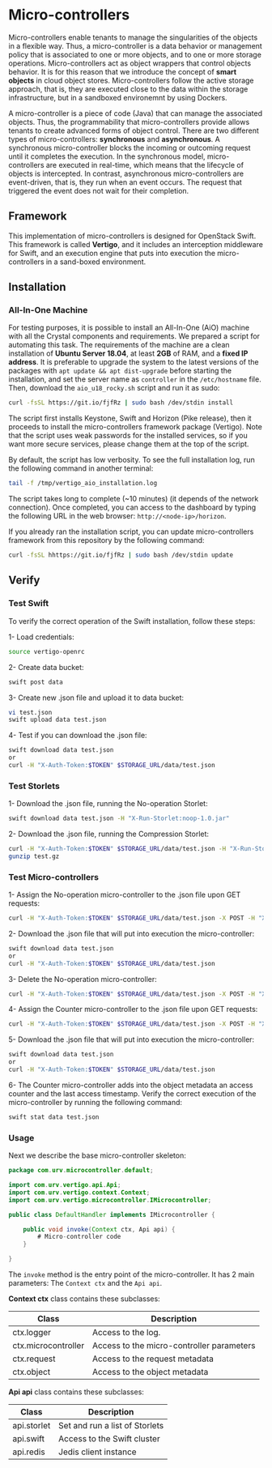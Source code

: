 # Micro-controllers
Micro-controllers enable tenants to manage the singularities of the objects in a flexible way. Thus, a micro-controller is a data behavior or management policy that is associated to one or more objects, and to one or more storage operations.
Micro-controllers act as object wrappers that control objects behavior. It is for this reason that we introduce the concept of **smart objects** in cloud object stores.
Micro-controllers follow the active storage approach, that is, they are executed close to the data within the storage infrastructure, but in a sandboxed environemnt by using Dockers.

A micro-controller is a piece of code (Java) that can manage the associated objects. Thus, the programmability that micro-controllers provide allows tenants to create advanced forms of object control. There are two different types of micro-controllers: **synchronous** and **asynchronous**. A synchronous micro-controller blocks the incoming or outcoming request until it completes the execution. In the synchronous model, micro-controllers are executed in real-time, which means that the lifecycle of objects is intercepted. In contrast, asynchronous micro-controllers are event-driven, that is, they run when an event occurs. The request that triggered the event does not wait for their completion.

## Framework
This implementation of micro-controllers is designed for OpenStack Swift. This framework is called **Vertigo**, and it includes an interception middleware for Swift, and an execution engine that puts into execution the micro-controllers in a sand-boxed environment.

## Installation

### All-In-One Machine
For testing purposes, it is possible to install an All-In-One (AiO) machine with all the Crystal components and requirements.
We prepared a script for automating this task. The requirements of the machine are a clean installation of **Ubuntu Server 18.04**, at least **2GB** of RAM, and a **fixed IP address**. It is preferable to upgrade the system to the latest versions of the packages with `apt update && apt dist-upgrade` before starting the installation, and set the server name as `controller` in the `/etc/hostname` file. Then, download the `aio_u18_rocky.sh` script and run it as sudo:

```bash
curl -fsSL https://git.io/fjfRz | sudo bash /dev/stdin install
```

The script first installs Keystone, Swift and Horizon (Pike release), then it proceeds to install the micro-controllers framework package (Vertigo). Note that the script uses weak passwords for the installed services, so if you want more secure services, please change them at the top of the script.

By default, the script has low verbosity. To see the full installation log, run the following command in another terminal:

```bash
tail -f /tmp/vertigo_aio_installation.log
```

The script takes long to complete (~10 minutes) (it depends of the network connection). Once completed, you can access to the dashboard by typing the following URL in the web browser: `http://<node-ip>/horizon`.

If you already ran the installation script, you can update micro-controllers framework from this repository by the following command:

```bash
curl -fsSL hhttps://git.io/fjfRz | sudo bash /dev/stdin update
```

## Verify
### Test Swift
To verify the correct operation of the Swift installation, follow these steps:

1- Load credentials:
```bash
source vertigo-openrc
```

2- Create data bucket:
```bash
swift post data
```

3- Create new .json file and upload it to data bucket:
```bash
vi test.json
swift upload data test.json
```

4- Test if you can download the .json file:
```bash
swift download data test.json
or
curl -H "X-Auth-Token:$TOKEN" $STORAGE_URL/data/test.json
```

### Test Storlets
1- Download the .json file, running the No-operation Storlet:
```bash
swift download data test.json -H "X-Run-Storlet:noop-1.0.jar"
```

2- Download the .json file, running the Compression Storlet:
```bash
curl -H "X-Auth-Token:$TOKEN" $STORAGE_URL/data/test.json -H "X-Run-Storlet:compress-1.0.jar" -o test.gz
gunzip test.gz
```

### Test Micro-controllers
1- Assign the No-operation micro-controller to the .json file upon GET requests:
```bash
curl -H "X-Auth-Token:$TOKEN" $STORAGE_URL/data/test.json -X POST -H "X-Vertigo-onGet:noop-1.0.jar"
```

2- Download the .json file that will put into execution the micro-controller:
```bash
swift download data test.json
or
curl -H "X-Auth-Token:$TOKEN" $STORAGE_URL/data/test.json
```

3- Delete the No-operation micro-controller:
```bash
curl -H "X-Auth-Token:$TOKEN" $STORAGE_URL/data/test.json -X POST -H "X-Vertigo-onGet-Delete:noop-1.0.jar"
```

4- Assign the Counter micro-controller to the .json file upon GET requests:
```bash
curl -H "X-Auth-Token:$TOKEN" $STORAGE_URL/data/test.json -X POST -H "X-Vertigo-onGet:counter-1.0.jar"
```

5- Download the .json file that will put into execution the micro-controller:
```bash
swift download data test.json
or
curl -H "X-Auth-Token:$TOKEN" $STORAGE_URL/data/test.json
```

6- The Counter micro-controller adds into the object metadata an access counter and the last access timestamp. Verify the correct execution of the micro-controller by running the following command:
```bash
swift stat data test.json
```

### Usage
Next we describe the base micro-controller skeleton:

```java
package com.urv.microcontroller.default;

import com.urv.vertigo.api.Api;
import com.urv.vertigo.context.Context;
import com.urv.vertigo.microcontroller.IMicrocontroller;

public class DefaultHandler implements IMicrocontroller {

	public void invoke(Context ctx, Api api) {
		# Micro-controller code
	}

}
```

The `invoke` method is the entry point of the micro-controller. It has 2 main parameters: The `Context ctx` and the `Api api`.

**Context ctx** class contains these subclasses:

|Class|Description|
|---|---|
|ctx.logger| Access to the log.|
|ctx.microcontroller| Access to the micro-controller parameters |
|ctx.request| Access to the request metadata |
|ctx.object| Access to the object metadata |


**Api api** class contains these subclasses:

|Class|Description|
|---|---|
|api.storlet| Set and run a list of Storlets |
|api.swift| Access to the Swift cluster |
|api.redis| Jedis client instance |


